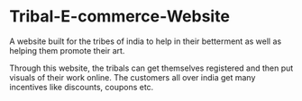 # Tribal-E-commerce-Website

A website built for the tribes of india to help in their betterment as well as helping them promote their art.

Through this website, the tribals can get themselves registered and then put visuals of their work online.
The customers all over india get many incentives like discounts, coupons etc.
<br>
